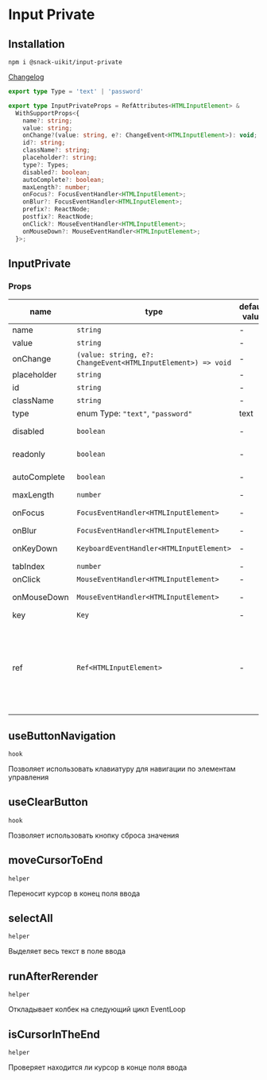 # Input Private

## Installation
`npm i @snack-uikit/input-private`

[Changelog](./CHANGELOG.md)

```ts
export type Type = 'text' | 'password'
```

```ts
export type InputPrivateProps = RefAttributes<HTMLInputElement> &
  WithSupportProps<{
    name?: string;
    value: string;
    onChange?(value: string, e?: ChangeEvent<HTMLInputElement>): void;
    id?: string;
    className?: string;
    placeholder?: string;
    type?: Types;
    disabled?: boolean;
    autoComplete?: boolean;
    maxLength?: number;
    onFocus?: FocusEventHandler<HTMLInputElement>;
    onBlur?: FocusEventHandler<HTMLInputElement>;
    prefix?: ReactNode;
    postfix?: ReactNode;
    onClick?: MouseEventHandler<HTMLInputElement>;
    onMouseDown?: MouseEventHandler<HTMLInputElement>;
  }>;
```
[//]: DOCUMENTATION_SECTION_START
[//]: THIS_SECTION_IS_AUTOGENERATED_PLEASE_DONT_EDIT_IT
## InputPrivate
### Props
| name | type | default value | description |
|------|------|---------------|-------------|
| name | `string` | - | Значение html-атрибута name |
| value | `string` | - | Значение input |
| onChange | `(value: string, e?: ChangeEvent<HTMLInputElement>) => void` | - | Колбек смены значения |
| placeholder | `string` | - | Значение плейсхолдера |
| id | `string` | - | Значение html-атрибута id |
| className | `string` | - | CSS-класс |
| type | enum Type: `"text"`, `"password"` | text | Тип инпута |
| disabled | `boolean` | - | Является ли поле деактивированным |
| readonly | `boolean` | - | Является ли поле доступным только для чтения |
| autoComplete | `boolean` | - | Включен ли автокомплит для поля |
| maxLength | `number` | - |  |
| onFocus | `FocusEventHandler<HTMLInputElement>` | - | Колбек обработки получения фокуса |
| onBlur | `FocusEventHandler<HTMLInputElement>` | - | Колбек обработки потери фокуса |
| onKeyDown | `KeyboardEventHandler<HTMLInputElement>` | - | Колбек обработки нажатия клавиши клавиатуры |
| tabIndex | `number` | - | Значение атрибута tab-index |
| onClick | `MouseEventHandler<HTMLInputElement>` | - | Колбек обработки клика |
| onMouseDown | `MouseEventHandler<HTMLInputElement>` | - | Колбек обработки нажатия кнопки мыши |
| key | `Key` | - |  |
| ref | `Ref<HTMLInputElement>` | - | Allows getting a ref to the component instance. Once the component unmounts, React will set `ref.current` to `null` (or call the ref with `null` if you passed a callback ref). @see https://react.dev/learn/referencing-values-with-refs#refs-and-the-dom |
## useButtonNavigation
`hook` 

Позволяет использовать клавиатуру для навигации по элементам управления
## useClearButton
`hook` 

Позволяет использовать кнопку сброса значения
## moveCursorToEnd
`helper` 

Переносит курсор в конец поля ввода
## selectAll
`helper` 

Выделяет весь текст в поле ввода
## runAfterRerender
`helper` 

Откладывает колбек на следующий цикл EventLoop
## isCursorInTheEnd
`helper` 

Проверяет находится ли курсор в конце поля ввода


[//]: DOCUMENTATION_SECTION_END

